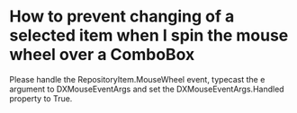 # How to prevent changing of a selected item when I spin the mouse wheel over a ComboBox


<p>Please handle the RepositoryItem.MouseWheel event, typecast the e argument to DXMouseEventArgs and set the DXMouseEventArgs.Handled property to True.</p>

<br/>



